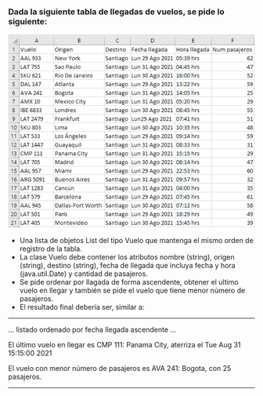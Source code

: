 ### Dada la siguiente tabla de llegadas de vuelos, se pide lo siguiente:

![img.png](img.png)

 - Una lista de objetos List del tipo Vuelo que mantenga el mismo orden de registro de la tabla.
 - La clase Vuelo debe contener los atributos nombre (string), origen (string), destino (string), fecha de llegada que incluya fecha y hora (java.util.Date) y cantidad de pasajeros.
 - Se pide ordenar por llagada de forma ascendente, obtener el ultimo vuelo en llegar y también se pide el vuelo que tiene menor número de pasajeros.
 - El resultado final debería ser, similar a:

-----------

... listado ordenado por fecha llegada ascendente ...

   El último vuelo en llegar es CMP 111: Panama City, aterriza el Tue Aug 31 15:15:00 2021

   El vuelo con menor número de pasajeros es AVA 241: Bogota, con 25 pasajeros.

-----------